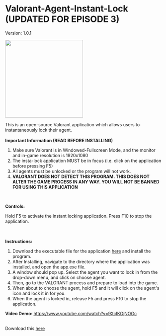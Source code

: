 # Valorant-Agent-Instant-Lock (UPDATED FOR EPISODE 3)

<p>Version: 1.0.1 </p>

<img src='https://images-wixmp-ed30a86b8c4ca887773594c2.wixmp.com/f/c78bc3fc-9f08-47ca-81ae-d89055c7ec49/de08sil-acd5ae6a-6081-40d9-b024-bb8847cd8d07.png?token=eyJ0eXAiOiJKV1QiLCJhbGciOiJIUzI1NiJ9.eyJzdWIiOiJ1cm46YXBwOiIsImlzcyI6InVybjphcHA6Iiwib2JqIjpbW3sicGF0aCI6IlwvZlwvYzc4YmMzZmMtOWYwOC00N2NhLTgxYWUtZDg5MDU1YzdlYzQ5XC9kZTA4c2lsLWFjZDVhZTZhLTYwODEtNDBkOS1iMDI0LWJiODg0N2NkOGQwNy5wbmcifV1dLCJhdWQiOlsidXJuOnNlcnZpY2U6ZmlsZS5kb3dubG9hZCJdfQ.6bFbB6Sk0V-3TqFFPpJG21cHy_39-hGLKHJbg3KDk8Y' width=250 length=250>

This is an open-source Valorant application which allows users to instantaneously lock their agent.
<br>
<br>
<b>Important Information (READ BEFORE INSTALLING)</b>
<ol>
  <li>Make sure Valorant is in Windowed-Fullscreen Mode, and the monitor and in-game resolution is 1920x1080</li>
  <li>The insta-lock application MUST be in focus (i.e. click on the application before pressing F5)</li>
  <li>All agents must be unlocked or the program will not work. </li>
  <li><b>VALORANT DOES NOT DETECT THIS PROGRAM. THIS DOES NOT ALTER THE GAME PROCESS IN ANY WAY. YOU WILL NOT BE BANNED FOR USING THIS APPLICATION</b></li>
</ol>

<br>

<b>Controls: </b>
<p>Hold F5 to activate the instant locking application. Press F10 to stop the application. </p>
<br>
<br>
<b>Instructions: </b>
<ol>
  <li>Download the executable file for the application <a href='https://bit.ly/2ThyEux'>here</a> and install the program.</li>
  <li>After Installing, navigate to the directory where the application was installed, and open the app.exe file.</li>
  <li>A window should pop up. Select the agent you want to lock in from the drop-down menu, and click on choose agent.</li>
  <li>Then, go to the VALORANT process and prepare to load into the game.</li>
  <li>When about to choose the agent, hold F5 and it will click on the agent's icon and lock it in for you. </li>
  <li>When the agent is locked in, release F5 and press F10 to stop the application.</li>
</ol>  

<b>Video Demo: </b>
https://www.youtube.com/watch?v=9XcIKOjNOGc

<br>
Download this <a href='https://bit.ly/2ThyEux'>here</a>
